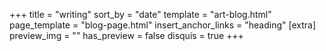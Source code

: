 +++
title = "writing"
sort_by = "date"
template = "art-blog.html"
page_template = "blog-page.html"
insert_anchor_links = "heading"
[extra]
preview_img = ""
has_preview = false
disquis = true
+++